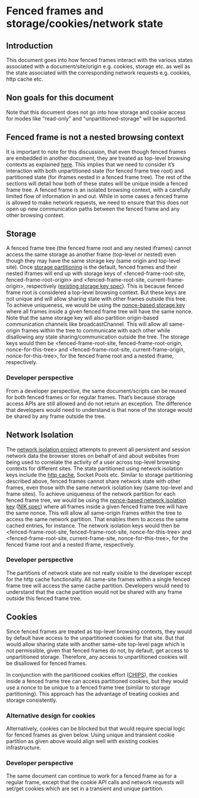 # Fenced frames and storage/cookies/network state


## Introduction

This document goes into how fenced frames interact with the various states associated with a document/site/origin e.g. cookies, storage etc. as well as the state associated with the corresponding network requests e.g. cookies, http cache etc. 

## Non goals for this document

Note that this document does not go into how storage and cookie access for modes like "read-only" and "unpartitioned-storage" will be supported.


## Fenced frame is not a nested browsing context

It is important to note for this discussion, that even though fenced frames are embedded in another document, they are treated as top-level browsing contexts as explained [here](https://github.com/shivanigithub/fenced-frame#fenced-frame-api). This implies that we need to consider it’s interaction with both unpartitioned state (for fenced frame tree root) and partitioned state (for iframes nested in a fenced frame tree). The rest of the sections will detail how both of these states will be unique inside a fenced frame tree. A fenced frame is an isolated browsing context, with a carefully limited flow of information in and out.  While in some cases a fenced frame is allowed to make network requests, we need to ensure that this does not open up new communication paths between the fenced frame and any other browsing context.


## Storage

A fenced frame tree (the fenced frame root and any nested iframes) cannot access the same storage as another frame (top-level or nested) even though they may have the same storage key (same origin and top-level site). Once [storage partitioning](https://github.com/wanderview/quota-storage-partitioning/blob/main/explainer.md) is the default, fenced frames and their nested iframes will end up with storage keys of &lt;fenced-frame-root-site, fenced-frame-root-origin> and &lt;fenced-frame-root-site, current-frame-origin>, respectively ([existing storage key spec](https://storage.spec.whatwg.org/#storage-keys)). This is because fenced frame root is considered a top-level browsing context. But these keys are not unique and will allow sharing state with other frames outside this tree. To achieve uniqueness, we would be using the [nonce-based storage key](https://source.chromium.org/chromium/chromium/src/+/main:third_party/blink/public/common/storage_key/storage_key.h;l=33?q=StorageKey::CreateWithNonce&sq=&ss=chromium) where all frames inside a given fenced frame tree will have the same nonce. Note that the same storage key will also partition origin-based communication channels like broadcastChannel. This will allow all same-origin frames within the tree to communicate with each other while disallowing any state sharing/communication outside the tree. The storage keys would then be &lt;fenced-frame-root-site, fenced-frame-root-origin, nonce-for-this-tree> and &lt;fenced-frame-root-site, current-frame-origin, nonce-for-this-tree>, for the fenced frame root and a nested iframe, respectively.


### Developer perspective

From a developer perspective, the same document/scripts can be reused for both fenced frames or for regular frames. That’s because storage access APIs are still allowed and do not return an exception. The difference that developers would need to understand is that none of the storage would be shared by any frame outside the tree.   


## Network Isolation

The [network isolation project](https://docs.google.com/document/d/1V8sFDCEYTXZmwKa_qWUfTVNAuBcPsu6FC0PhqMD6KKQ/edit?usp=sharing) attempts to prevent all persistent and session network data the browser stores on behalf of and about websites from being used to correlate the activity of a user across top-level browsing contexts for different sites. The state partitioned using network isolation keys include the [http cache](https://github.com/shivanigithub/http-cache-partitioning),  Socket Pools etc. Similar to storage partitioning described above, fenced frames cannot share network state with other frames, even those with the same network isolation key (same top-level and frame sites). To achieve uniqueness of the network partition for each fenced frame tree, we would be using the [nonce-based network isolation key](https://chromium-review.googlesource.com/c/chromium/src/+/3015842) ([NIK spec](https://fetch.spec.whatwg.org/#network-partition-keys)) where all frames inside a given fenced frame tree will have the same nonce. This will allow all same-origin frames within the tree to access the same network partition. That enables them to access the same cached entries, for instance. The network isolation keys would then be &lt;fenced-frame-root-site, fenced-frame-root-site, nonce-for-this-tree> and &lt;fenced-frame-root-site, current-frame-site, nonce-for-this-tree>, for the fenced frame root and a nested iframe, respectively.


### Developer perspective

The partitions of network state are not really visible to the developer except for the http cache functionality. All same-site frames within a single fenced frame tree will access the same cache partition. Developers would need to understand that the cache partition would not be shared with any frame outside this fenced frame tree.     


## Cookies

Since fenced frames are treated as top-level browsing contexts, they would by default have access to the unpartitioned cookies for that site. But that would allow sharing state with another same-site top-level page which is not permissible, given that fenced frames do not, by default, get access to unpartitioned storage. Therefore, any access to unpartitioned cookies will be disallowed for fenced frames. 

In conjunction with the partitioned cookies effort ([CHIPS](https://github.com/WICG/CHIPS)), the cookies inside a fenced frame tree can access partitioned cookies, but they would use a nonce to be unique to a fenced frame tree (similar to storage partitioning). This approach has the advantage of treating cookies and storage consistently.


### Alternative design for cookies

Alternatively, cookies can be blocked but that would require special logic for fenced frames as given below. Using unique and transient cookie partition as given above would align well with existing cookies infrastructure.


### Developer perspective

The same document can continue to work for a fenced frame as for a regular frame, except that the cookie API calls and network requests will set/get cookies which are set in a transient and unique partition.
